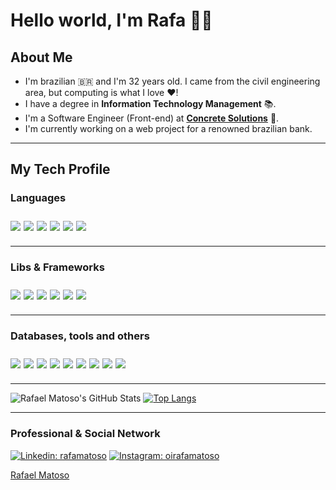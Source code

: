 # Hello world, I'm Rafa 👋🏼

## About Me

- I'm brazilian 🇧🇷 and I'm 32 years old. I came from the civil engineering area, but computing is what I love ❤️!
- I have a degree in <b>Information Technology Management</b> 📚.
- I'm a Software Engineer (Front-end) at <b><a href="https://www.linkedin.com/company/concretebr/">Concrete Solutions</a></b> 💜.
- I'm currently working on a web project for a renowned brazilian bank.

---

## My Tech Profile

### Languages

<div style="display: flex; flex-direction: row; padding: 10px 0;">
<img src="https://img.shields.io/badge/javascript%20-%23323330.svg?&style=for-the-badge&logo=javascript&logoColor=%23F7DF1E" style="padding-right: 5px" />
<img src="https://img.shields.io/badge/typescript%20-%23007ACC.svg?&style=for-the-badge&logo=typescript&logoColor=white" style="padding-right: 5px"/>
<img src="https://img.shields.io/badge/html5%20-%23E34F26.svg?&style=for-the-badge&logo=html5&logoColor=white" style="padding-right: 5px"/>
<img src="https://img.shields.io/badge/css3%20-%231572B6.svg?&style=for-the-badge&logo=css3&logoColor=white" style="padding-right: 5px"/>
<img src="https://img.shields.io/badge/java-%23ED8B00.svg?&style=for-the-badge&logo=java&logoColor=white" style="padding-right: 5px"/>
<img src="https://img.shields.io/badge/markdown-%23000000.svg?&style=for-the-badge&logo=markdown&logoColor=white" style="padding-right: 5px"/>
</div>

---

### Libs & Frameworks

<div style="display: flex; flex-direction: row; padding: 10px 0;">
<img src="https://img.shields.io/badge/react%20-%2320232a.svg?&style=for-the-badge&logo=react&logoColor=%2361DAFB" style="padding-right: 5px"/>
<img src="https://img.shields.io/badge/react_native%20-%2320232a.svg?&style=for-the-badge&logo=react&logoColor=%2361DAFB" style="padding-right: 5px"/>
<img src="https://img.shields.io/badge/angular%20-%23DD0031.svg?&style=for-the-badge&logo=angular&logoColor=white" style="padding-right: 5px"/>
<img src="https://img.shields.io/badge/SASS%20-hotpink.svg?&style=for-the-badge&logo=SASS&logoColor=white" style="padding-right: 5px"/>
<img src="https://img.shields.io/badge/bootstrap%20-%23563D7C.svg?&style=for-the-badge&logo=bootstrap&logoColor=white" style="padding-right: 5px"/>
<img src="https://img.shields.io/badge/material%20ui%20-%230081CB.svg?&style=for-the-badge&logo=material-ui&logoColor=white"/>
</div>

---

### Databases, tools and others

<div style="display: flex; flex-direction: row; padding: 10px 0;">
<img src="https://img.shields.io/badge/mysql-%2300f.svg?&style=for-the-badge&logo=mysql&logoColor=white" style="padding-right: 5px"/>
<img src ="https://img.shields.io/badge/MongoDB-%234ea94b.svg?&style=for-the-badge&logo=mongodb&logoColor=white" style="padding-right: 5px"/>
<img src ="https://img.shields.io/badge/sqlite-%2307405e.svg?&style=for-the-badge&logo=sqlite&logoColor=white" style="padding-right: 5px"/>
<img src="https://img.shields.io/badge/travisci%20-%232B2F33.svg?&style=for-the-badge&logo=travis&logoColor=white" style="padding-right: 5px"/>
<img src="https://img.shields.io/badge/docker%20-%230db7ed.svg?&style=for-the-badge&logo=docker&logoColor=white" style="padding-right: 5px"/>
<img src="https://img.shields.io/badge/AWS%20-%23FF9900.svg?&style=for-the-badge&logo=amazon-aws&logoColor=white" style="padding-right: 5px"/>
<img src="https://img.shields.io/badge/heroku%20-%23430098.svg?&style=for-the-badge&logo=heroku&logoColor=white" style="padding-right: 5px"/>
<img src="https://img.shields.io/badge/vercel%20-%23000000.svg?&style=for-the-badge&logo=vercel&logoColor=white" style="padding-right: 5px"/>
<img src="https://img.shields.io/badge/firebase%20-%23039BE5.svg?&style=for-the-badge&logo=firebase"/>
</div>

---

![Rafael Matoso's GitHub Stats](https://github-readme-stats.vercel.app/api?username=rafamatoso&show_icons=true&hide_border=true&theme=dracula)
[![Top Langs](https://github-readme-stats.vercel.app/api/top-langs/?username=rafamatoso&layout=compact&langs_count=8&theme=dracula&hide_border=true)](https://github.com/anuraghazra/github-readme-stats)

---

### Professional & Social Network

[![Linkedin: rafamatoso](https://img.shields.io/badge/-rafamatoso-blue?style=flat&logo=Linkedin&logoColor=white&link=https://www.linkedin.com/in/rafamatoso/)](https://www.linkedin.com/in/rafamatoso/)
[![Instagram: oirafamatoso](https://img.shields.io/badge/-oirafamatoso-white?style=flat&logo=Instagram&link=https://www.instagram.com/oirafamatoso/)](https://www.instagram.com/oirafamatoso/)

<script type="text/javascript" src="https://platform.linkedin.com/badges/js/profile.js" async defer></script>

<div class="LI-profile-badge"  data-version="v1" data-size="medium" data-locale="pt_BR" data-type="horizontal" data-theme="light" data-vanity="rafamatoso"><a class="LI-simple-link" href='https://br.linkedin.com/in/rafamatoso?trk=profile-badge'>Rafael Matoso</a></div>
